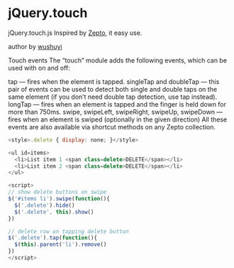 # jQuery.touch

jQuery.touch.js Inspired by [Zepto](https://github.com/madrobby/zepto), it easy use.

author by [wushuyi](https://github.com/wushuyi)

Touch events
The “touch” module adds the following events, which can be used with on and off:

tap — fires when the element is tapped.
singleTap and doubleTap — this pair of events can be used to detect both single and double taps on the same element (if you don’t need double tap detection, use tap instead).
longTap — fires when an element is tapped and the finger is held down for more than 750ms.
swipe, swipeLeft, swipeRight, swipeUp, swipeDown — fires when an element is swiped (optionally in the given direction)
All these events are also available via shortcut methods on any Zepto collection.


```javascript
<style>.delete { display: none; }</style>

<ul id=items>
  <li>List item 1 <span class=delete>DELETE</span></li>
  <li>List item 2 <span class=delete>DELETE</span></li>
</ul>

<script>
// show delete buttons on swipe
$('#items li').swipe(function(){
  $('.delete').hide()
  $('.delete', this).show()
})

// delete row on tapping delete button
$('.delete').tap(function(){
  $(this).parent('li').remove()
})
</script>
```